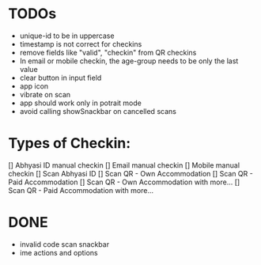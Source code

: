 # TODOs
- unique-id to be in uppercase
- timestamp is not correct for checkins
- remove fields like "valid", "checkin" from QR checkins
- In email or mobile checkin, the age-group needs to be only the last value
- clear button in input field
- app icon
- vibrate on scan
- app should work only in potrait mode
- avoid calling showSnackbar on cancelled scans

# Types of Checkin:
[] Abhyasi ID manual checkin
[] Email manual checkin
[] Mobile manual checkin
[] Scan Abhyasi ID
[] Scan QR - Own Accommodation
[] Scan QR - Paid Accommodation
[] Scan QR - Own Accommodation with more...
[] Scan QR - Paid Accommodation with more...

# DONE
- invalid code scan snackbar
- ime actions and options
